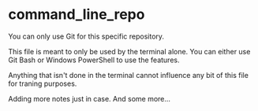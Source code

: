 # command_line_repo
You can only use Git for this specific repository.

This file is meant to only be used by the terminal alone. You can either use Git Bash or Windows PowerShell to use the features. 

Anything that isn't done in the terminal cannot influence any bit of this file for traning purposes.

Adding more notes just in case. And some more...